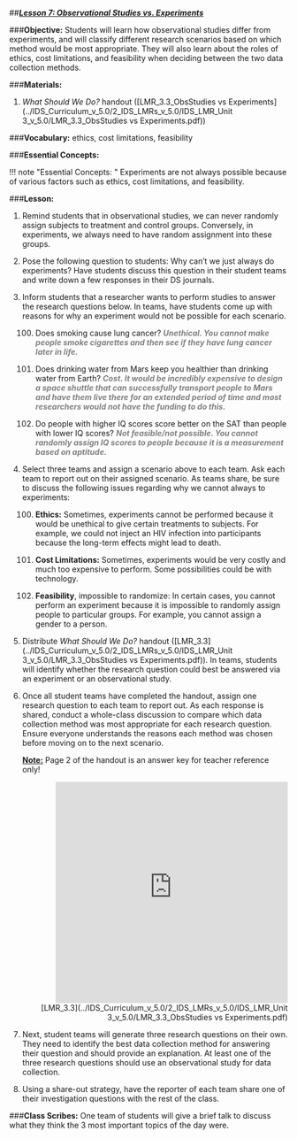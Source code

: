 ##***<u>Lesson 7: Observational Studies vs. Experiments</u>***

###**Objective:**
Students will learn how observational studies differ from experiments, and will classify different research
scenarios based on which method would be most appropriate. They will also learn about the roles of
ethics, cost limitations, and feasibility when deciding between the two data collection methods.

###**Materials:**
1. *What Should We Do?* handout ([LMR_3.3_ObsStudies vs Experiments](../IDS_Curriculum_v_5.0/2_IDS_LMRs_v_5.0/IDS_LMR_Unit 3_v_5.0/LMR_3.3_ObsStudies vs Experiments.pdf))

###**Vocabulary:**
ethics, cost limitations, feasibility

###**Essential Concepts:**

!!! note "Essential Concepts: " 
    Experiments are not always possible because of various factors such as ethics,
    cost limitations, and feasibility.

###**Lesson:**
1. Remind students that in observational studies, we can never randomly assign subjects to
treatment and control groups. Conversely, in experiments, we always need to have random
assignment into these groups.

2. Pose the following question to students: Why can’t we just always do experiments? Have
students discuss this question in their student teams and write down a few responses in their DS
journals.

3. Inform students that a researcher wants to perform studies to answer the research questions
below. In teams, have students come up with reasons for why an experiment would not be
possible for each scenario.

    100. Does smoking cause lung cancer? <span style="color:grey">***Unethical. You cannot make people smoke
    cigarettes and then see if they have lung cancer later in life.***</span> 
    
    100. Does drinking water from Mars keep you healthier than drinking water from Earth? <span style="color:grey">***Cost.
    It would be incredibly expensive to design a space shuttle that can successfully
    transport people to Mars and have them live there for an extended period of time
    and most researchers would not have the funding to do this.***</span> 
    
    100. Do people with higher IQ scores score better on the SAT than people with lower IQ
    scores? <span style="color:grey">***Not feasible/not possible. You cannot randomly assign IQ scores to people
    because it is a measurement based on aptitude.***</span> 

4. Select three teams and assign a scenario above to each team. Ask each team to report out on
their assigned scenario. As teams share, be sure to discuss the following issues regarding why
we cannot always to experiments:

    100. **Ethics:** Sometimes, experiments cannot be performed because it would be unethical to
    give certain treatments to subjects. For example, we could not inject an HIV infection into
    participants because the long-term effects might lead to death.

    100. **Cost Limitations:** Sometimes, experiments would be very costly and much too
    expensive to perform. Some possibilities could be with technology.

    100. **Feasibility**, impossible to randomize: In certain cases, you cannot perform an experiment
    because it is impossible to randomly assign people to particular groups. For example,
    you cannot assign a gender to a person.

5. Distribute *What Should We Do?* handout ([LMR_3.3](../IDS_Curriculum_v_5.0/2_IDS_LMRs_v_5.0/IDS_LMR_Unit 3_v_5.0/LMR_3.3_ObsStudies vs Experiments.pdf)). In teams, students will identify whether the
research question could best be answered via an experiment or an observational study.

6. Once all student teams have completed the handout, assign one research question to each team
to report out. As each response is shared, conduct a whole-class discussion to compare which
data collection method was most appropriate for each research question. Ensure everyone
understands the reasons each method was chosen before moving on to the next scenario.

    **<u>Note:</u>** Page 2 of the handout is an answer key for teacher reference 
    only!

    <div align="right"><iframe src="https://docs.google.com/viewerng/viewer?url=https://curriculum.idsucla.org/IDS_Curriculum_v_5.0_preview/2_IDS_LMRs_v_5.0/IDS_LMR_Unit 3_v_5.0/LMR_3.3_ObsStudies vs Experiments.pdf&embedded=true" style=" width:420px;height:400px;" frameborder="0"></iframe><br>[LMR_3.3](../IDS_Curriculum_v_5.0/2_IDS_LMRs_v_5.0/IDS_LMR_Unit 3_v_5.0/LMR_3.3_ObsStudies vs Experiments.pdf)</div>

7. Next, student teams will generate three research questions on their own. They need to identify
the best data collection method for answering their question and should provide an explanation.
At least one of the three research questions should use an observational study for data collection.

8. Using a share-out strategy, have the reporter of each team share one of their investigation
questions with the rest of the class.

###**Class Scribes:**
One team of students will give a brief talk to discuss what they think the 3 most important topics of the
day were.
